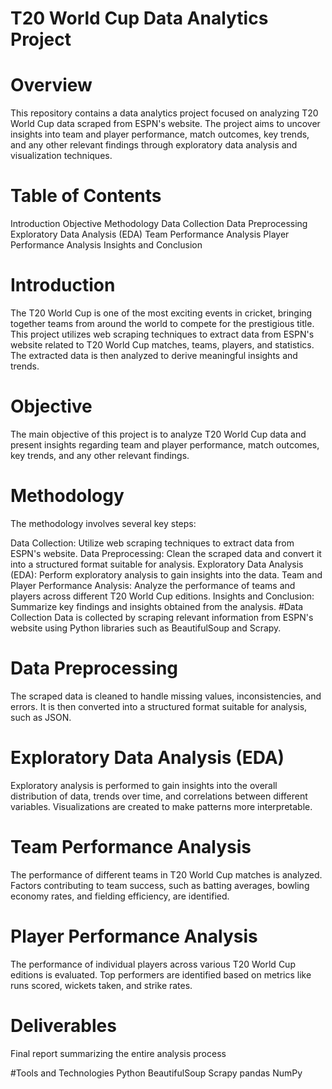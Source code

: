 # T20 World Cup Data Analytics Project

# Overview
This repository contains a data analytics project focused on analyzing T20 World Cup data scraped from ESPN's website. The project aims to uncover insights into team and player performance, match outcomes, key trends, and any other relevant findings through exploratory data analysis and visualization techniques.

# Table of Contents
Introduction
Objective
Methodology
Data Collection
Data Preprocessing
Exploratory Data Analysis (EDA)
Team Performance Analysis
Player Performance Analysis
Insights and Conclusion

# Introduction
The T20 World Cup is one of the most exciting events in cricket, bringing together teams from around the world to compete for the prestigious title. This project utilizes web scraping techniques to extract data from ESPN's website related to T20 World Cup matches, teams, players, and statistics. The extracted data is then analyzed to derive meaningful insights and trends.

# Objective
The main objective of this project is to analyze T20 World Cup data and present insights regarding team and player performance, match outcomes, key trends, and any other relevant findings.

# Methodology
The methodology involves several key steps:

Data Collection: Utilize web scraping techniques to extract data from ESPN's website.
Data Preprocessing: Clean the scraped data and convert it into a structured format suitable for analysis.
Exploratory Data Analysis (EDA): Perform exploratory analysis to gain insights into the data.
Team and Player Performance Analysis: Analyze the performance of teams and players across different T20 World Cup editions.
Insights and Conclusion: Summarize key findings and insights obtained from the analysis.
#Data Collection
Data is collected by scraping relevant information from ESPN's website using Python libraries such as BeautifulSoup and Scrapy.

# Data Preprocessing
The scraped data is cleaned to handle missing values, inconsistencies, and errors. It is then converted into a structured format suitable for analysis, such as JSON.

# Exploratory Data Analysis (EDA)
Exploratory analysis is performed to gain insights into the overall distribution of data, trends over time, and correlations between different variables. Visualizations are created to make patterns more interpretable.

# Team Performance Analysis
The performance of different teams in T20 World Cup matches is analyzed. Factors contributing to team success, such as batting averages, bowling economy rates, and fielding efficiency, are identified.

# Player Performance Analysis
The performance of individual players across various T20 World Cup editions is evaluated. Top performers are identified based on metrics like runs scored, wickets taken, and strike rates.


# Deliverables
Final report summarizing the entire analysis process

#Tools and Technologies
Python
BeautifulSoup
Scrapy
pandas
NumPy
